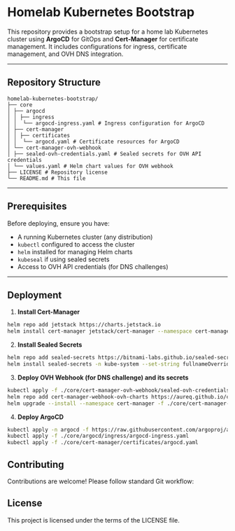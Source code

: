 # Homelab Kubernetes Bootstrap

This repository provides a bootstrap setup for a home lab Kubernetes cluster using **ArgoCD** for GitOps and **Cert-Manager** for certificate management. It includes configurations for ingress, certificate management, and OVH DNS integration.

---

## Repository Structure

```
homelab-kubernetes-bootstrap/
├── core
│ ├── argocd
│ │ ├── ingress
│ │  └── argocd-ingress.yaml # Ingress configuration for ArgoCD
│ ├── cert-manager
│ │ ├── certificates
│ │  └── argocd.yaml # Certificate resources for ArgoCD
│ └── cert-manager-ovh-webhook
│ ├── sealed-ovh-credentials.yaml # Sealed secrets for OVH API credentials
│ └── values.yaml # Helm chart values for OVH webhook
├── LICENSE # Repository license
└── README.md # This file
```

---

## Prerequisites

Before deploying, ensure you have:

- A running Kubernetes cluster (any distribution)
- `kubectl` configured to access the cluster
- `helm` installed for managing Helm charts
- `kubeseal` if using sealed secrets
- Access to OVH API credentials (for DNS challenges)

---

## Deployment

1. **Install Cert-Manager**

```bash
helm repo add jetstack https://charts.jetstack.io
helm install cert-manager jetstack/cert-manager --namespace cert-manager --version v1.18.2 --set installCRDs=true
```

2. **Install Sealed Secrets**
```bash
helm repo add sealed-secrets https://bitnami-labs.github.io/sealed-secrets
helm install sealed-secrets -n kube-system --set-string fullnameOverride=sealed-secrets-controller sealed-secrets/sealed-secrets
```

3.   **Deploy OVH Webhook (for DNS challenge) and its secrets**
```bash
kubectl apply -f ./core/cert-manager-ovh-webhook/sealed-ovh-credentials.yaml
helm repo add cert-manager-webhook-ovh-charts https://aureq.github.io/cert-manager-webhook-ovh/
helm upgrade --install --namespace cert-manager -f ./core/cert-manager-ovh-webhook/values.yaml cm-webhook-ovh cert-manager-webhook-ovh-charts/cert-manager-webhook-ovh
```

4. **Deploy ArgoCD**

```bash
kubectl apply -n argocd -f https://raw.githubusercontent.com/argoproj/argo-cd/stable/manifests/install.yaml
kubectl apply -f ./core/argocd/ingress/argocd-ingress.yaml
kubectl apply -f ./core/cert-manager/certificates/argocd.yaml
```

## Contributing

Contributions are welcome! Please follow standard Git workflow:


## License

This project is licensed under the terms of the LICENSE file.
